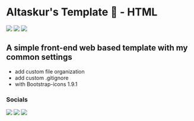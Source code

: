 # Altaskur's Template 📝 - HTML

[<img src="https://img.shields.io/github/last-commit/altaskur/plantilla-HTML?style=for-the-badge"></img>](https://github.com/altaskur/plantilla-HTML/commits/main) [<img src="https://img.shields.io/github/license/altaskur/plantilla-HTML?style=for-the-badge">](https://github.com/altaskur/plantilla-HTML/blob/main/LICENSE) [<img src="https://img.shields.io/github/languages/top/altaskur/plantilla-HTML?style=for-the-badge">](https://github.com/altaskur/plantilla-HTML) 

## A simple front-end web based template with my common settings

* add custom file organization
* add custom .gitignore
* with Bootstrap-icons 1.9.1

### Socials

[<img src="https://img.shields.io/github/followers/altaskur?label=GitHub&color=inactive&logo=Github&style=flat-square"></img>](https://github.com/altaskur)
[<img src="https://img.shields.io/twitter/follow/altaskur?label=Twitter&logo=Twitter&style=flat-square"></img>](https://twitter.com/Altaskur)
[<img src="https://img.shields.io/twitch/status/altaksur?label=Twitch - stream &logo=twitch&style=flat-square"></img>](https://www.twitch.tv/altaskur)



